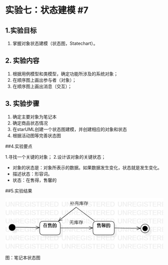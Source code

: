 # 实验七：状态建模 #7

## 1.实验目标
1. 掌握对象状态建模（状态图，Statechart）。

## 2. 实验内容
1. 根据用例模型和类模型，确定功能所涉及的系统对象；
2. 在顺序图上画出参与者（对象）；
3. 在顺序图上画出消息（交互）；

## 3. 实验步骤
1. 确定主要对象为笔记本
2. 确定商品状态情况
3. 在starUML创建一个状态图建模，并创建相应的对象和状态
4. 根据活动图等完善状态图

##4.实验要点

1.寻找一个关键的对象；
2.设计该对象的关键状态；
 - 对象的状态是：对象所表示的数据。如果数据发生变化，状态就是发生变化。
 - 描述状态：形容词。
 - 状态：在售得，售馨的

##5.实验结果

![状态图](./Lab7_StatechartDiagram1.jpg)

图：笔记本状态图



